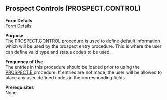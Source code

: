 ##  Prospect Controls (PROSPECT.CONTROL)

<PageHeader />

**Form Details**  
[ Form Details ](PROSPECT-CONTROL-1/README.md)   

**Purpose**  
The PROSPECT.CONTROL procedure is used to define default information which
will be used by the prospect entry procedure. This is where the user can
define valid type and status codes to be used.

**Frequency of Use**  
The entries in this procedure should be loaded prior to using the [ PROSPECT.E ](../PROSPECT-E/README.md) procedure. If entries are not made, the user will be allowed to place any user-defined codes in the corresponding fields. 

**Prerequisites**  
None.

<badge text= "Version 8.10.57" vertical="middle" />

<PageFooter />
